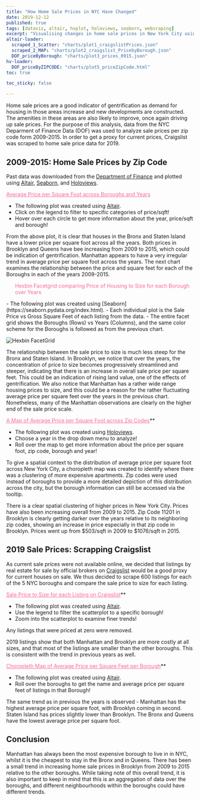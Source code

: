 ```yaml
---
title: "How Home Sale Prices in NYC Have Changed"
date: 2019-12-12
published: true
tags: [dataviz, altair, hvplot, holoviews, seaborn, websraping]
excerpt: "Visualising changes in home sale prices in New York City using data from Craigslist and the NYC Department of Finance. "
altair-loader:
  scraped_1_Scatter: "charts/plot1_craigslistPrices.json"
  scraped_2_MAP: "charts/plot2_craigslist_PricebyBorough.json"
  DOF_priceByBorough: "charts/plot3_prices_0915.json"
hv-loader:
  DOF_priceByZIPCODE: "charts/plot5_priceZipCode.html"
toc: true

toc_sticky: false

---
```


Home sale prices are a good indicator of gentrification as demand for housing in those areas increase and new developments are constructed. The amenities in these areas are also likely to improve, once again driving up sale prices. For the purpose of this analysis, data from the NYC Deparment of Finance Data (DOF) was used to analyze sale prices per zip code form 2009-2015. In order to get a proxy for current prices, Craigslist was scraped to home sale price data for 2019. 

## 2009-2015: Home Sale Prices by Zip Code

Past data was downloaded from the [Department of Finance]("https://data.cityofnewyork.us/City-Government/NYC-Citywide-Annualized-Calendar-Sales-Update/w2pb-icbu") and plotted using [Altair](https://altair-viz.github.io), [Seaborn](https://seaborn.pydata.org/index.html), and [Holoviews](https://hvplot.pyviz.org/). 


<u style="color: #f768a1"> Average Price per Square Foot across Boroughs and Years</u>
- The following plot was created using [Altair](https://altair-viz.github.io).
- Click on the legend to filter to specific categories of price/sqft! 
- Hover over each circle to get more information about the year, price/sqft and borough! 

<div id="DOF_priceByBorough"></div>

From the above plot, it is clear that houses in the Bronx and Staten Island have a lower price per square foot across all the years. Both prices in Brooklyn and Queens have bee increasing from 2009 to 2015, which could be indication of gentrification. Manhattan appears to have a very irregular trend in average price per square foot across the years. The next chart examines the relationship between the price and square feet for each of the Boroughs in each of the years 2009-2015. 

<ul style="color: #f768a1">Hexbin Facetgrid comparing Price of Housing to Size for each Borough over Years</ul>
- The following plot was created using [Seaborn](https://seaborn.pydata.org/index.html). 
- Each individual plot is the Sale Price vs Gross Square Feet of each listing from the data. 
- The entire facet grid shows the Boroughs (Rows) vs Years (Columns), and the same color scheme for the Boroughs is followed as from the previous chart. 

![Hexbin FacetGrid]({{site.url}}{{site.baseurl}}/assets/images/plot4_Size_to_price_ByBoroughYear.png)

The relationship between the sale price to size is much less steep for the Bronx and Staten Island. In Brooklyn, we notice that over the years, the concentration of price to size becomes progressively streamlined and steeper, indicating that there is an increase in overall sale price per square feet. This could be an indication of rising land value, one of the effects of gentrification. We also notice that Manhattan has a rather wide range housing prices to size, and this could be a reason for the rather fluctuating average price per square feet over the years in the previous chart. Nonetheless, many of the Manhattan observations are clearly on the higher end of the sale price scale. 

<u style="color: #f768a1">A Map of Average Price per Square Foot across Zip Codes</u>** 
- The following plot was created using [Holoviews](https://hvplot.pyviz.org/). 
- Choose a year in the drop down menu to analyze!
- Roll over the map to get more information about the price per square foot, zip code, borough and year! 

To give a spatial context to the distribution of average price per square foot across New York City, a choropleth map was created to identify where there was a clustering of more expensive apartments. Zip codes were used instead of boroughs to provide a more detailed depiction of this distribution across the city, but the borough information can still be accessed via the tooltip. 

<div id="DOF_priceByZIPCODE"></div>

There is a clear spatial clustering of higher prices in New York City. Prices have also been increasing overall from 2009 to 2015. Zip Code 11201 in Brooklyn is clearly getting darker over the years relative to its neighboring zip codes, showing an increase in price especially in that zip code in Brooklyn. Prices went up from $503/sqft in 2009 to $1076/sqft in 2015. 

## 2019 Sale Prices: Scrapping Craigslist 

As current sale prices were not available online, we decided that listings by real estate for sale by official brokers on [Craigslist](https://newyork.craigslist.org/search/reb?) would be a good proxy for current houses on sale. We thus decided to scrape 600 listings for each of the 5 NYC boroughs and compare the sale price to size for each listing. 

<u style="color: #f768a1">Sale Price to Size for each Listing on Craigslist</u>** 
- The following plot was created using [Altair](https://altair-viz.github.io).
- Use the legend to filter the scatterplot to a specific borough! 
- Zoom into the scatterplot to examine finer trends! 

Any listings that were priced at zero were removed. 

<div id="scraped_1_Scatter"></div>

2019 listings show that both Manhattan and Brooklyn are more costly at all sizes, and that most of the listings are smaller than the other boroughs. This is consistent with the trend in previous years as well. 

<u style="color: #f768a1">Choropleth Map of Average Price per Square Feet per Borough</u>** 
- The following plot was created using [Altair](https://altair-viz.github.io).
- Roll over the boroughs to get the name and average price per square feet of listings in that Borough!

<div id="scraped_2_MAP"></div>

The same trend as in previous the years is observed - Manhattan has the highest average price per square foot, with Brooklyn coming in second. Staten Island has prices slightly lower than Brooklyn. The Bronx and Queens have the lowest average price per square foot. 

## Conclusion 

Manhattan has always been the most expensive borough to live in in NYC, whilst it is the cheapest to stay in the Bronx and in Queens. There has been a small trend in increasing home sale prices in Brooklyn from 2009 to 2015 relative to the other boroughs. While taking note of this overall trend, it is also important to keep in mind that this is an aggregation of data over the boroughs, and different neighbourhoods within the boroughs could have different trends. 